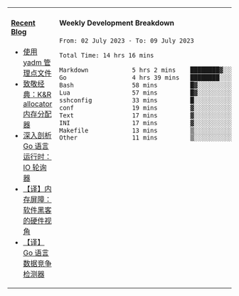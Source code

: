 <table width="960px">
<tr>
<td valign="top" width="50%">

#### <a href="https://www.kongjun18.me" target="_blank">Recent Blog</a>

<!-- BLOG-POST-LIST:START -->
- [使用 yadm 管理点文件](https://kongjun18.github.io/posts/2023/04/07/)
- [致敬经典：K&amp;R allocator 内存分配器](https://kongjun18.github.io/posts/2022/12/12/)
- [深入剖析 Go 语言运行时：IO 轮询器](https://kongjun18.github.io/posts/2022/11/21/)
- [【译】内存屏障：软件黑客的硬件视角](https://kongjun18.github.io/posts/2022/11/03/)
- [【译】Go 语言数据竞争检测器](https://kongjun18.github.io/posts/2022/10/25/)
<!-- BLOG-POST-LIST:END -->

</td>
<td valign="top" width="50%">

#### Weekly Development Breakdown

<!--START_SECTION:waka-->

```txt
From: 02 July 2023 - To: 09 July 2023

Total Time: 14 hrs 16 mins

Markdown            5 hrs 2 mins    ████████▓░░░░░░░░░░░░░░░░   35.27 %
Go                  4 hrs 39 mins   ████████░░░░░░░░░░░░░░░░░   32.57 %
Bash                58 mins         █▓░░░░░░░░░░░░░░░░░░░░░░░   06.85 %
Lua                 57 mins         █▓░░░░░░░░░░░░░░░░░░░░░░░   06.70 %
sshconfig           33 mins         █░░░░░░░░░░░░░░░░░░░░░░░░   03.89 %
conf                19 mins         ▓░░░░░░░░░░░░░░░░░░░░░░░░   02.25 %
Text                17 mins         ▓░░░░░░░░░░░░░░░░░░░░░░░░   02.03 %
INI                 17 mins         ▓░░░░░░░░░░░░░░░░░░░░░░░░   02.02 %
Makefile            13 mins         ▒░░░░░░░░░░░░░░░░░░░░░░░░   01.58 %
Other               11 mins         ▒░░░░░░░░░░░░░░░░░░░░░░░░   01.37 %
```

<!--END_SECTION:waka-->
</td>
</tr>

</table>
